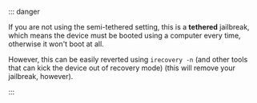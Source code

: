 ::: danger

If you are not using the semi-tethered setting, this is a **tethered** jailbreak, which means the device must be booted using a computer every time, otherwise it won't boot at all.

However, this can be easily reverted using `irecovery -n` (and other tools that can kick the device out of recovery mode) (this will remove your jailbreak, however).

:::